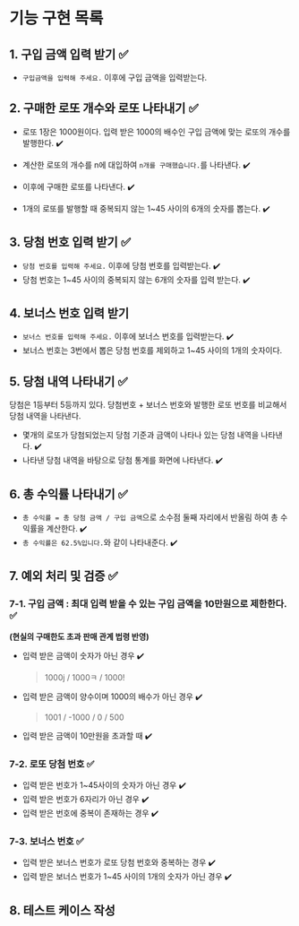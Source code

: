 # 기능 구현 목록

## 1. 구입 금액 입력 받기 ✅

- `구입금액을 입력해 주세요.` 이후에 구입 금액을 입력받는다.

## 2. 구매한 로또 개수와 로또 나타내기 ✅

- 로또 1장은 1000원이다. 입력 받은 1000의 배수인 구입 금액에 맞는 로또의 개수를 발행한다. ✔️

- 계산한 로또의 개수를 n에 대입하여 `n개를 구매했습니다.`를 나타낸다. ✔️

- 이후에 구매한 로또를 나타낸다. ✔️

- 1개의 로또를 발행할 때 중복되지 않는 1~45 사이의 6개의 숫자를 뽑는다. ✔️

## 3. 당첨 번호 입력 받기 ✅

- `당첨 번호를 입력해 주세요.` 이후에 당첨 번호를 입력받는다. ✔️
- 당첨 번호는 1~45 사이의 중복되지 않는 6개의 숫자를 입력 받는다. ✔️

## 4. 보너스 번호 입력 받기

- `보너스 번호를 입력해 주세요.` 이후에 보너스 번호를 입력받는다. ✔️
- 보너스 번호는 3번에서 뽑은 당첨 번호를 제외하고 1~45 사이의 1개의 숫자이다.

## 5. 당첨 내역 나타내기 ✅

당첨은 1등부터 5등까지 있다. 당첨번호 + 보너스 번호와 발행한 로또 번호를 비교해서 당첨 내역을 나타낸다.

- 몇개의 로또가 당첨되었는지 당첨 기준과 금액이 나타나 있는 당첨 내역을 나타낸다. ✔️
- 나타낸 당첨 내역을 바탕으로 당첨 통계를 화면에 나타낸다. ✔️

## 6. 총 수익률 나타내기 ✅

- `총 수익률 = 총 당첨 금액 / 구입 금액`으로 소수점 둘째 자리에서 반올림 하여 총 수익률을 계산한다. ✔️
- `총 수익률은 62.5%입니다.`와 같이 나타내준다. ✔️

## 7. 예외 처리 및 검증 ✅

### 7-1. 구입 금액 : 최대 입력 받을 수 있는 구입 금액을 10만원으로 제한한다. ✅

**(현실의 구매한도 초과 판매 관계 법령 반영)**

- 입력 받은 금액이 숫자가 아닌 경우 ✔️

  > 1000j / 1000ㅋ / 1000!

- 입력 받은 금액이 양수이며 1000의 배수가 아닌 경우 ✔️

  > 1001 / -1000 / 0 / 500

- 입력 받은 금액이 10만원을 초과할 때 ✔️

### 7-2. 로또 당첨 번호 ✅

- 입력 받은 번호가 1~45사이의 숫자가 아닌 경우 ✔️
- 입력 받은 번호가 6자리가 아닌 경우 ✔️
- 입력 받은 번호에 중복이 존재하는 경우 ✔️

### 7-3. 보너스 번호 ✅

- 입력 받은 보너스 번호가 로또 당첨 번호와 중복하는 경우 ✔️
- 입력 받은 보너스 번호가 1~45 사이의 1개의 숫자가 아닌 경우 ✔️

## 8. 테스트 케이스 작성

